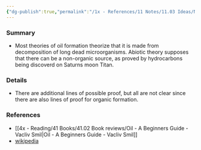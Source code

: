 ```yaml
---
{"dg-publish":true,"permalink":"/1x - References/11 Notes/11.03 Ideas/Non-organic or abiotic theory of oil formation/","title":"Non-organic or abiotic theory of oil formation","noteIcon":"","created":"2023-04-09T08:24:51.000+03:00","updated":"2024-02-14T20:18:26.561+03:00"}
---
```



### Summary
- Most theories of oil formation theorize that it is made from decomposition of long dead microorganisms. Abiotic theory supposes that there can be a non-organic source, as proved by hydrocarbons being discoverd on Saturns moon Titan.

### Details
- There are additional lines of possible proof, but all are not clear since there are also lines of proof for organic formation.

### References
- [[4x - Reading/41 Books/41.02 Book reviews/Oil - A Beginners Guide - Vacliv Smil\|Oil - A Beginners Guide - Vacliv Smil]]
- [wikipedia](https://en.wikipedia.org/wiki/Abiogenic_petroleum_origin)
